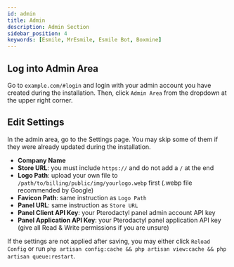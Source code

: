 ```yaml
---
id: admin
title: Admin
description: Admin Section
sidebar_position: 4
keywords: [Esmile, MrEsmile, Esmile Bot, Boxmine]
---
```


## Log into Admin Area

Go to `example.com/#login` and login with your admin account you have created during the installation. Then, click `Admin Area` from the dropdown at the upper right corner.

## Edit Settings

In the admin area, go to the Settings page. You may skip some of them if they were already updated during the installation.

- **Company Name**
- **Store URL**: you must include `https://` and do not add a `/` at the end
- **Logo Path**: upload your own file to `/path/to/billing/public/img/yourlogo.webp` first (.webp file recommended by Google)
- **Favicon Path**: same instruction as `Logo Path`
- **Panel URL**: same instruction as `Store URL`
- **Panel Client API Key**: your Pterodactyl panel admin account API key
- **Panel Application API Key**: your Pterodactyl panel application API key (give all Read & Write permissions if you are unsure)

If the settings are not applied after saving, you may either click `Reload Config` or run `php artisan config:cache && php artisan view:cache && php artisan queue:restart`.

